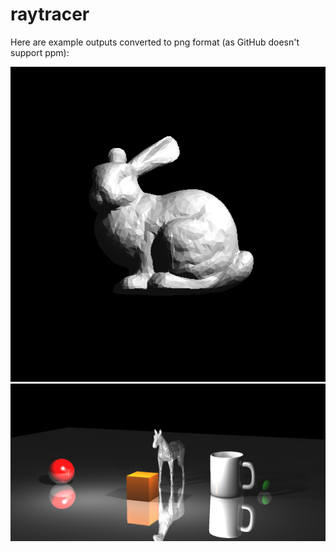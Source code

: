 # raytracer

Here are example outputs converted to png format (as GitHub doesn't support ppm):

![bunny.png](outputs/png/bunny.png)
![horse_and_mug.png](outputs/png/horse_and_mug.png)
